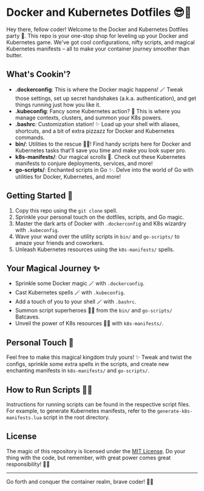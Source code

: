 # Docker and Kubernetes Dotfiles 😎🐳

Hey there, fellow coder! Welcome to the Docker and Kubernetes Dotfiles party 🚀. This repo is your one-stop shop for leveling up your Docker and Kubernetes game. We've got cool configurations, nifty scripts, and magical Kubernetes manifests – all to make your container journey smoother than butter.

## What's Cookin'?

- **.dockerconfig**: This is where the Docker magic happens! 🪄 Tweak those settings, set up secret handshakes (a.k.a. authentication), and get things running just how you like it.
- **.kubeconfig**: Fancy some Kubernetes action? 🎩 This is where you manage contexts, clusters, and summon your K8s powers.
- **.bashrc**: Customization station! ✨ Load up your shell with aliases, shortcuts, and a bit of extra pizzazz for Docker and Kubernetes commands.
- **bin/**: Utilities to the rescue 🦸‍♂️! Find handy scripts here for Docker and Kubernetes tasks that'll save you time and make you look super pro.
- **k8s-manifests/**: Our magical scrolls 📜. Check out these Kubernetes manifests to conjure deployments, services, and more!
- **go-scripts/**: Enchanted scripts in Go ✨. Delve into the world of Go with utilities for Docker, Kubernetes, and more!

## Getting Started 🚀

1. Copy this repo using the `git clone` spell.
2. Sprinkle your personal touch on the dotfiles, scripts, and Go magic.
3. Master the dark arts of Docker with `.dockerconfig` and K8s wizardry with `.kubeconfig`.
4. Wave your wand over the utility scripts in `bin/` and `go-scripts/` to amaze your friends and coworkers.
5. Unleash Kubernetes resources using the `k8s-manifests/` spells.

## Your Magical Journey ✨

- Sprinkle some Docker magic 🪄 with `.dockerconfig`.
- Cast Kubernetes spells 🪄 with `.kubeconfig`.
- Add a touch of you to your shell 🪄 with `.bashrc`.
- Summon script superheroes 🦸‍♂️ from the `bin/` and `go-scripts/` Batcaves.
- Unveil the power of K8s resources 🧙‍♂️ with `k8s-manifests/`.

## Personal Touch 🎨

Feel free to make this magical kingdom truly yours! ✨ Tweak and twist the configs, sprinkle some extra spells in the scripts, and create new enchanting manifests in `k8s-manifests/` and `go-scripts/`.

## How to Run Scripts 🏃‍♀️

Instructions for running scripts can be found in the respective script files. For example, to generate Kubernetes manifests, refer to the `generate-k8s-manifests.lua` script in the root directory.

## License

The magic of this repository is licensed under the [MIT License](LICENSE). Do your thing with the code, but remember, with great power comes great responsibility! 🦸‍♂️

---

Go forth and conquer the container realm, brave coder! 🌟🚀
